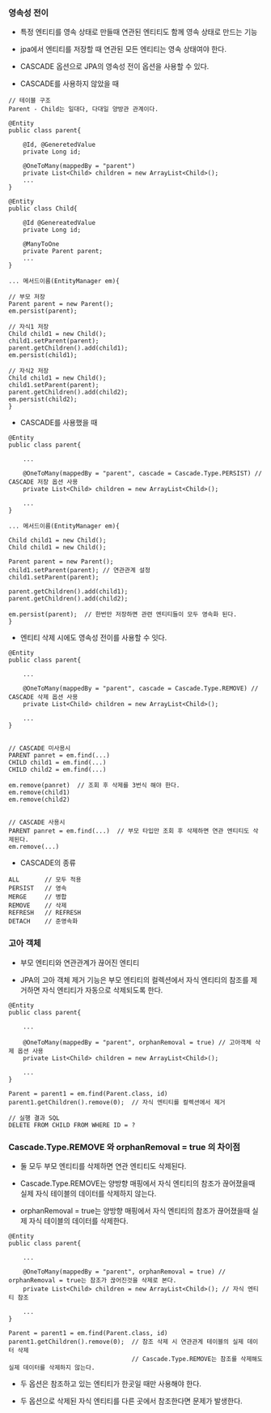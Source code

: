 ### 영속성 전이

* 특정 엔티티를 영속 상태로 만들때 연관된 엔티티도 함께 영속 상태로 만드는 기능

* jpa에서 엔티티를 저장할 때 연관된 모든 엔티티는 영속 상태여야 한다.

* CASCADE 옵션으로 JPA의 영속성 전이 옵션을 사용할 수 있다.

* CASCADE를 사용하지 않았을 때

```
// 테이블 구조
Parent - Child는 일대다, 다대일 양방관 관계이다.

@Entity
public class parent{

    @Id, @GeneretedValue
    private Long id;

    @OneToMany(mappedBy = "parent")
    private List<Child> children = new ArrayList<Child>();
    ...
}

@Entity
public class Child{

    @Id @GenereatedValue
    private Long id;

    @ManyToOne
    private Parent parent;
    ...
}

... 메서드이름(EntityManager em){

// 부모 저장
Parent parent = new Parent();
em.persist(parent);

// 자식1 저장
Child child1 = new Child();
child1.setParent(parent);
parent.getChildren().add(child1);
em.persist(child1);

// 자식2 저장
Child child1 = new Child();
child1.setParent(parent);
parent.getChildren().add(child2);
em.persist(child2);
}
```

* CASCADE를 사용했을 때

```
@Entity
public class parent{

    ...

    @OneToMany(mappedBy = "parent", cascade = Cascade.Type.PERSIST) // CASCADE 저장 옵션 사용
    private List<Child> children = new ArrayList<Child>();

    ...
}

... 메서드이름(EntityManager em){

Child child1 = new Child();
Child child1 = new Child();

Parent parent = new Parent();
child1.setParent(parent); // 연관관계 설정
child1.setParent(parent);

parent.getChildren().add(child1);
parent.getChildren().add(child2);

em.persist(parent);  // 한번만 저장하면 관련 엔티티들이 모두 영속화 된다.
}
```

* 엔티티 삭제 시에도 영속성 전이를 사용할 수 잇다.

```
@Entity
public class parent{

    ...

    @OneToMany(mappedBy = "parent", cascade = Cascade.Type.REMOVE) // CASCADE 삭제 옵션 사용
    private List<Child> children = new ArrayList<Child>();

    ...
}


// CASCADE 미사용시
PARENT panret = em.find(...) 
CHILD child1 = em.find(...) 
CHILD child2 = em.find(...) 

em.remove(panret)  // 조회 후 삭제를 3번식 해야 한다.
em.remove(child1)
em.remove(child2)


// CASCADE 사용시
PARENT panret = em.find(...)  // 부모 타입만 조회 후 삭제하면 연관 엔티티도 삭제된다.
em.remove(...)
```

* CASCADE의 종류

```
ALL       // 모두 적용
PERSIST   // 영속
MERGE     // 병합
REMOVE    // 삭제
REFRESH   // REFRESH
DETACH    // 준영속화
```

### 고아 객체

* 부모 엔티티와 연관관계가 끊어진 엔티티

* JPA의 고아 객체 제거 기능은 부모 엔티티의 컬렉션에서 자식 엔티티의 참조를 제거하면 자식 엔티티가 자동으로 삭제되도록 한다.

```
@Entity
public class parent{

    ...

    @OneToMany(mappedBy = "parent", orphanRemoval = true) // 고아객체 삭제 옵션 사용
    private List<Child> children = new ArrayList<Child>();

    ...
}

Parent = parent1 = em.find(Parent.class, id)
parent1.getChildren().remove(0);  // 자식 엔티티를 컬렉션에서 제거

// 실행 결과 SQL
DELETE FROM CHILD FROM WHERE ID = ?
```

###  Cascade.Type.REMOVE 와 orphanRemoval = true 의 차이점

* 둘 모두 부모 엔티티를 삭제하면 연관 엔티티도 삭제된다.

* Cascade.Type.REMOVE는 양방향 매핑에서 자식 엔티티의 참조가 끊어졌을때 실제 자식 테이블의 데이터를 삭제하지 않는다.

* orphanRemoval = true는 양방향 매핑에서 자식 엔티티의 참조가 끊어졌을때 실제 자식 테이블의 데이터를 삭제한다.

```
@Entity
public class parent{

    ...

    @OneToMany(mappedBy = "parent", orphanRemoval = true) // orphanRemoval = true는 참조가 끊어진것을 삭제로 본다.
    private List<Child> children = new ArrayList<Child>(); // 자식 엔티티 참조

    ...
}

Parent = parent1 = em.find(Parent.class, id)
parent1.getChildren().remove(0);  // 참조 삭제 시 연관관계 테이블의 실제 데이터 삭제 
                                  // Cascade.Type.REMOVE는 참조를 삭제해도 실제 데이터를 삭제하지 않는다.
```

* 두 옵션은 참조하고 있는 엔티티가 한곳일 때만 사용해야 한다.

* 두 옵션으로 삭제된 자식 엔티티를 다른 곳에서 참조한다면 문제가 발생한다.
